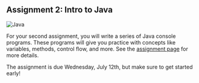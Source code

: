 Assignment 2: Intro to Java
-
![Java]({{pathToRoot}}images/assignments/java-small.png)

For your second assignment, you will write a series of Java console programs. These programs will give you practice with concepts like variables, methods, control flow, and more.  See the [assignment page]({{pathToRoot}}assignments/introToJava.html) for more details.

The assignment is due Wednesday, July 12th, but make sure to get started early!